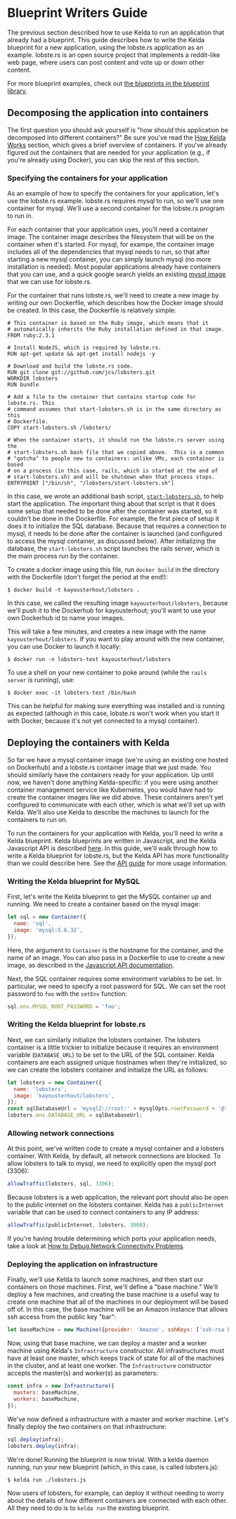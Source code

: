 # Blueprint Writers Guide

The previous section described how to use Kelda to run an application that
already had a blueprint. This guide describes how to write the Kelda
blueprint for a new application, using the lobste.rs application as an example.
lobste.rs is an open source project that implements a reddit-like web page,
where users can post content and vote up or down other content.

For more blueprint examples, check out [the blueprints in the blueprint
library](#blueprint-library).

## Decomposing the application into containers

The first question you should ask yourself is "how should this application be
decomposed into different containers?"  Be sure you've read the [How Kelda
Works](#how-kelda-works) section, which gives a brief overview of containers.
If you've already figured out the containers that are needed for your
application (e.g., if you're already using Docker), you can skip the rest of
this section.

### Specifying the containers for your application

As an example of how to specify the containers for your application, let's use
the lobste.rs example.  lobste.rs requires mysql to run, so we'll use one
container for mysql.  We'll use a second container for the lobste.rs program to
run in.

For each container that your application uses, you'll need a container image.
The container image describes the filesystem that will be on the container when
it's started.  For mysql, for exampe, the container image includes all of the
dependencies that mysql needs to run, so that after starting a new mysql
container, you can simply launch mysql (no more installation is needed).  Most
popular applications already have containers that you can use, and a quick
google search yields an existing [mysql image](https://hub.docker.com/_/mysql/)
that we can use for lobste.rs.

For the container that runs lobste.rs, we'll need to create a new image by
writing our own Dockerfile, which describes how the Docker image should be
created.  In this case, the Dockerfile is relatively simple:

```docker
# This container is based on the Ruby image, which means that it
# automatically inherits the Ruby installation defined in that image.
FROM ruby:2.3.1

# Install NodeJS, which is required by lobste.rs.
RUN apt-get update && apt-get install nodejs -y

# Download and build the lobste.rs code.
RUN git clone git://github.com/jcs/lobsters.git
WORKDIR lobsters
RUN bundle

# Add a file to the container that contains startup code for lobste.rs. This
# command assumes that start-lobsters.sh is in the same directory as this
# Dockerfile.
COPY start-lobsters.sh /lobsters/

# When the container starts, it should run the lobste.rs server using the
# start-lobsters.sh bash file that we copied above.  This is a common
# "gotcha" to people new to containers: unlike VMs, each container is based
# on a process (in this case, rails, which is started at the end of
# start-lobsters.sh) and will be shutdown when that process stops.
ENTRYPOINT ["/bin/sh", "/lobsters/start-lobsters.sh"]
```

In this case, we wrote an additional bash script, [`start-lobsters.sh`](), to
help start the application.  The important thing about that script is that it
does some setup that needed to be done after the container was started, so it
couldn't be done in the Dockerfile.  For example, the first piece of setup it
does it to initialize the SQL database.  Because that requires a connection to
mysql, it needs to be done after the container is launched (and configured to
access the mysql container, as discussed below).  After initializing the
database, the `start-lobsters.sh` script launches the rails server, which is the
main process run by the container.

To create a docker image using this file, run `docker build` in the directory
with the Dockerfile (don't forget the period at the end!):

```console
$ docker build -t kayousterhout/lobsters .
```

In this case, we called the resulting image `kayousterhout/lobsters`, because
we'll push it to the Dockerhub for kayousterhout; you'll want to use your own
Dockerhub id to name your images.

This will take a few minutes, and creates a new image with the name
`kayousterhout/lobsters`.  If you want to play around with the new container,
you can use Docker to launch it locally:

```console
$ docker run -n lobsters-test kayousterhout/lobsters
```

To use a shell on your new container to poke around (while the `rails server` is
running), use:

```console
$ docker exec -it lobsters-test /bin/bash
```

This can be helpful for making sure everything was installed and is running as
expected (although in this case, lobste.rs won't work when you start it with
Docker, because it's not yet connected to a mysql container).

## Deploying the containers with Kelda

So far we have a mysql container image (we're using an existing one hosted on
Dockerhub) and a lobste.rs container image that we just made.  You should
similarly have the containers ready for your application.  Up until now, we
haven't done anything Kelda-specific: if you were using another container
management service like Kubernetes, you would have had to create the container
images like we did above.  These containers aren't yet configured to communicate
with each other, which is what we'll set up with Kelda.  We'll also use Kelda to
describe the machines to launch for the containers to run on.

To run the containers for your application with Kelda, you'll need to write a
Kelda blueprint.  Kelda blueprints are written in Javascript, and the Kelda
Javascript API
is described [here](http://docs.kelda.io/#kelda-js-api-documentation).  In this
guide, we'll walk through how to write a Kelda blueprint for lobste.rs, but the
Kelda API has more functionality than we could describe here.  See the [API
guide](http://docs.kelda.io/#kelda-js-api-documentation) for more usage
information.

### Writing the Kelda blueprint for MySQL

First, let's write the Kelda blueprint to get the MySQL container up and running.  We
need to create a container based on the mysql image:

```javascript
let sql = new Container({
  name: 'sql',
  image: 'mysql:5.6.32',
});
```

Here, the argument to `Container` is the hostname for the container, and the
name of an image.  You can also pass in a Dockerfile to use to create a new
image, as described in the [Javascript API
documentation](http://docs.kelda.io/#kelda-js-api-documentation).

Next, the SQL container requires some environment variables to be set.  In
particular, we need to specify a root password for SQL.  We can set the root
password to `foo` with the `setEnv` function:

```javascript
sql.env.MYSQL_ROOT_PASSWORD = 'foo';
```

### Writing the Kelda blueprint for lobste.rs

Next, we can similarly initialize the lobsters container.  The lobsters container is
a little trickier to initialize because it requires an environment variable
(`DATABASE_URL`) to be set to the URL of the SQL container.  Kelda containers
are each assigned unique hostnames when they're initialized, so we can create
the lobsters container and initialize the URL as follows:

```javascript
let lobsters = new Container({
  name: 'lobsters',
  image: 'kayousterhout/lobsters',
});
const sqlDatabaseUrl = 'mysql2://root:' + mysqlOpts.rootPassword + '@' + sqlContainer.getHostname() + ':3306/lobsters';
lobsters.env.DATABASE_URL = sqlDatabaseUrl;
```

### Allowing network connections

At this point, we've written code to create a mysql container and a lobsters
container.  With Kelda, by default, all network connections are blocked.  To allow
lobsters to talk to mysql, we need to explicitly open the mysql port (3306):

```javascript
allowTraffic(lobsters, sql, 3306);
```

Because lobsters is a web application, the relevant port should also be open to
the public internet on the lobsters container.  Kelda has a `publicInternet`
variable that can be used to connect containers to any IP address:

```javascript
allowTraffic(publicInternet, lobsters, 3000);
```

If you're having trouble determining which ports your application needs, take
a look at [How to Debug Network Connectivity Problems](#how-to-debug-network-connectivity-problems).

### Deploying the application on infrastructure

Finally, we'll use Kelda to launch some machines, and then start our containers on
those machines.  First, we'll define a "base machine."  We'll deploy a few
machines, and creating the base machine is a useful way to create one machine
that all of the machines in our deployment will be based off of.  In this case,
the base machine will be an Amazon instance that allows ssh access from the
public key "bar":

```javascript
let baseMachine = new Machine({provider: 'Amazon', sshKeys: ['ssh-rsa bar']});
```

Now, using that base machine, we can deploy a master and a worker machine using
Kelda's `Infrastructure` constructor.  All infrastructures must have at least
one master, which keeps track of state for all of the machines in the cluster,
and at least one worker. The `Infrastructure` constructor accepts the master(s)
and worker(s) as parameters:

```javascript
const infra = new Infrastructure({
  masters: baseMachine,
  workers: baseMachine,
});
```

We've now defined a infrastructure with a master and worker machine.  Let's
finally deploy the two containers on that infrastructure:

```javascript
sql.deploy(infra);
lobsters.deploy(infra);
```

We're done!  Running the blueprint is now trivial.  With a kelda daemon running, run
your new blueprint (which, in this case, is called lobsters.js):

```console
$ kelda run ./lobsters.js
```

Now users of lobsters, for example, can deploy it without needing to worry about
the details of how different containers are connected with each other.  All they
need to do is to `kelda run` the existing blueprint.
